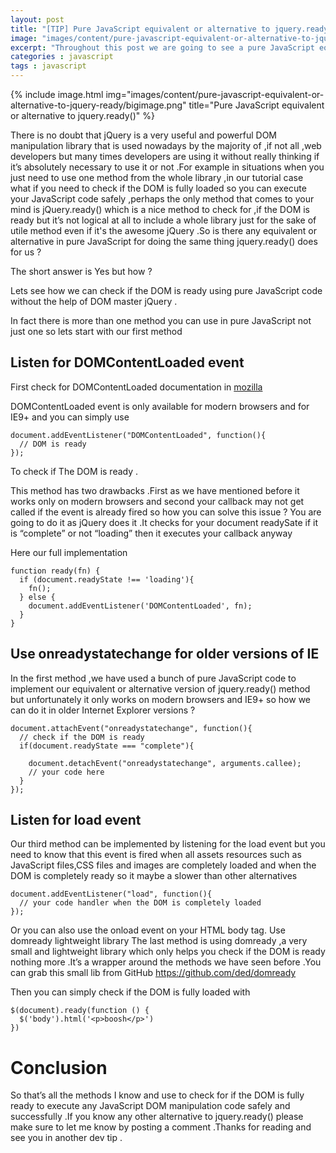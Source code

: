 ```yaml
---
layout: post
title: "[TIP] Pure JavaScript equivalent or alternative to jquery.ready()"
image: "images/content/pure-javascript-equivalent-or-alternative-to-jquery-ready/titleimage.png"
excerpt: "Throughout this post we are going to see a pure JavaScript equivalent or alternative to the jquery.ready() method"
categories : javascript
tags : javascript
---
```


{% include image.html
   img="images/content/pure-javascript-equivalent-or-alternative-to-jquery-ready/bigimage.png"
       title="Pure JavaScript equivalent or alternative to jquery.ready()"
%}


There is no doubt that jQuery is a very useful and powerful DOM manipulation library that is used nowadays by the majority of ,if not all ,web developers but many times developers are using it without really thinking if it’s absolutely necessary to use it or not .For example in situations when you just need to use one method from the whole library ,in our tutorial case what if you need to check if the DOM is fully loaded so you can execute your JavaScript code safely  ,perhaps the only method that comes to your mind is jQuery.ready() which is a nice method to check for ,if the DOM is ready but it’s not logical at all to include a whole library just for the sake of utile method even if it's the awesome jQuery .So  is there any equivalent or alternative in pure JavaScript for doing the same thing jquery.ready() does for us ?

The short answer is Yes but how ? 

Lets see how we can check if the DOM is ready using pure JavaScript code without the help of DOM master jQuery .

In fact there is more than one method you can use in pure JavaScript not just one so lets start with our first method 

## Listen for DOMContentLoaded event 
 
First check for DOMContentLoaded documentation in [mozilla](https://developer.mozilla.org/en/docs/Web/Events/DOMContentLoaded) 

DOMContentLoaded event is only available for modern browsers and for IE9+ and you can simply use 

	document.addEventListener("DOMContentLoaded", function(){
	  // DOM is ready 
	});

To check if The DOM is ready .

This method has two drawbacks .First as we have mentioned before it works only on modern browsers and second your callback may not get called if the event is already fired so how you can solve this issue ?
You are going to do it as jQuery does it .It checks for your document readySate if it is “complete” or not “loading” then it executes your callback anyway 

Here our full implementation 

	function ready(fn) {
	  if (document.readyState !== 'loading'){
	    fn();
	  } else {
	    document.addEventListener('DOMContentLoaded', fn);
	  }
	}


## Use onreadystatechange for older versions of IE 

In the first method ,we have used a bunch of pure JavaScript code to implement our equivalent or alternative version of jquery.ready() method but unfortunately it only works on modern browsers and IE9+ so how we can do it in older Internet Explorer versions ?


	document.attachEvent("onreadystatechange", function(){
	  // check if the DOM is ready
	  if(document.readyState === "complete"){
	   
	    document.detachEvent("onreadystatechange", arguments.callee);
	    // your code here 
	  }
	});



## Listen for load event

Our third method can be implemented by listening for the load event but you need to know that this event is fired when all assets resources such as JavaScript files,CSS files and images are completely loaded and when the DOM is completely ready  so it maybe a slower than other alternatives 

	document.addEventListener("load", function(){
	  // your code handler when the DOM is completely loaded
	});

Or you can also use the onload event on your HTML body tag.
Use domready lightweight library
The last method is using domready ,a very small and lightweight library which only helps you check if the DOM is ready nothing more .It’s a wrapper around the methods we have seen before .You can grab this small lib from GitHub https://github.com/ded/domready

Then you can simply check if the DOM is fully loaded with 

	$(document).ready(function () {
	  $('body').html('<p>boosh</p>')
	})

# Conclusion

So that’s all the methods I know and use to check for if the DOM is fully ready to execute any JavaScript DOM manipulation code safely and successfully .If you know any other alternative to jquery.ready() please make sure to let me know by posting a comment .Thanks for reading and see you in another dev tip .


